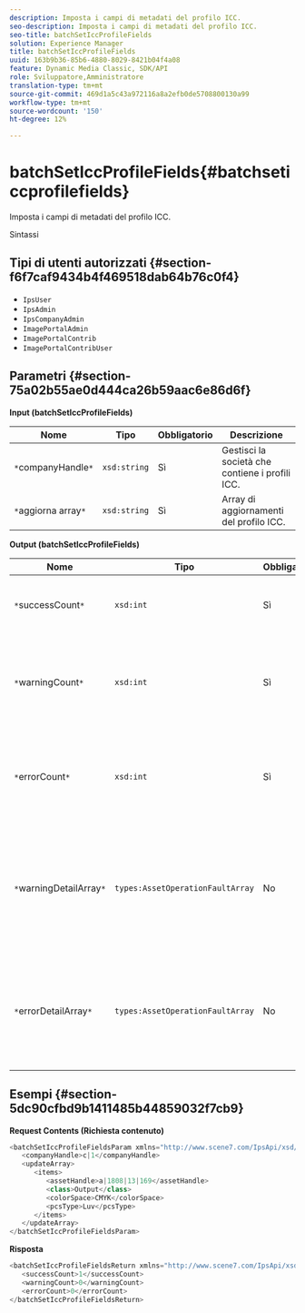 ```yaml
---
description: Imposta i campi di metadati del profilo ICC.
seo-description: Imposta i campi di metadati del profilo ICC.
seo-title: batchSetIccProfileFields
solution: Experience Manager
title: batchSetIccProfileFields
uuid: 163b9b36-85b6-4880-8029-8421b04f4a08
feature: Dynamic Media Classic, SDK/API
role: Sviluppatore,Amministratore
translation-type: tm+mt
source-git-commit: 469d1a5c43a972116a8a2efb0de5708800130a99
workflow-type: tm+mt
source-wordcount: '150'
ht-degree: 12%

---
```



# batchSetIccProfileFields{#batchseticcprofilefields}

Imposta i campi di metadati del profilo ICC.

Sintassi

## Tipi di utenti autorizzati {#section-f6f7caf9434b4f469518dab64b76c0f4}

* `IpsUser`
* `IpsAdmin`
* `IpsCompanyAdmin`
* `ImagePortalAdmin`
* `ImagePortalContrib`
* `ImagePortalContribUser`

## Parametri {#section-75a02b55ae0d444ca26b59aac6e86d6f}

**Input (batchSetIccProfileFields)**

| Nome | Tipo | Obbligatorio | Descrizione |
|---|---|---|---|
| `*`companyHandle`*` | `xsd:string` | Sì | Gestisci la società che contiene i profili ICC. |
| `*`aggiorna array`*` | `xsd:string` | Sì | Array di aggiornamenti del profilo ICC. |

**Output (batchSetIccProfileFields)**

| Nome | Tipo | Obbligatorio | Descrizione |
|---|---|---|---|
| `*`successCount`*` | `xsd:int` | Sì | Numero di campi del profilo ICC impostati correttamente. |
| `*`warningCount`*` | `xsd:int` | Sì | Il numero di avvisi generati quando l&#39;operazione tentava di impostare i campi del profilo ICC. |
| `*`errorCount`*` | `xsd:int` | Sì | Il numero di errori generati quando l&#39;operazione tentava di impostare i campi del profilo ICC. |
| `*`warningDetailArray`*` | `types:AssetOperationFaultArray` | No | Array di dettagli associati alle risorse che hanno generato avvisi quando l’operazione tentava di applicare gli aggiornamenti. |
| `*`errorDetailArray`*` | `types:AssetOperationFaultArray` | No | Array di dettagli associati alle risorse che generavano errori quando l’operazione tentava di applicare gli aggiornamenti. |

## Esempi {#section-5dc90cfbd9b1411485b44859032f7cb9}

**Request Contents (Richiesta contenuto)**

```java
<batchSetIccProfileFieldsParam xmlns="http://www.scene7.com/IpsApi/xsd/2009-07-31">
   <companyHandle>c|1</companyHandle>
   <updateArray>
      <items>
         <assetHandle>a|1808|13|169</assetHandle>
         <class>Output</class>
         <colorSpace>CMYK</colorSpace>
         <pcsType>Luv</pcsType>
      </items>
   </updateArray>
</batchSetIccProfileFieldsParam>
```

**Risposta**

```java
<batchSetIccProfileFieldsReturn xmlns="http://www.scene7.com/IpsApi/xsd/2009-07-31">
   <successCount>1</successCount>
   <warningCount>0</warningCount>
   <errorCount>0</errorCount>
</batchSetIccProfileFieldsReturn>
```

